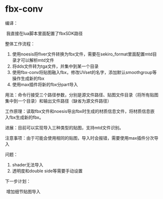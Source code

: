 fbx-conv
========

编译：

​	我直接在lua脚本里面配置了fbxSDK路径

整体工作流程：

1.  使用noesis将flver文件转换为fbx文件，需要在sekiro_format里面配置mtd目录才可以解析mtd文件
2. 将dds文件转为tga文件，并集中到某一个目录
3. 使用fbx-conv将贴图融入fbx，修改UVset的名字，添加默认smoothgroup等操作生成新的fbx
4. 使用max插件将新的fbx分part导入

用法：命令行接受三个路径参数，分别是源文件路径、贴图文件目录（将所有贴图集中到一个目录）和输出文件路径（缺省为源文件路径）  

工作原理：读取fbx文件和noesis导出fbx时生成的材质信息文件，将材质信息嵌入fbx生成新的fbx。

进展：目前可以实现导入三种类型的贴图，支持mtd文件识别。

注意事项：由于可能会使用相同的贴图，导入时会报错，需要使用max插件分次导入

问题：

1. shader无法导入
2. 透明度和double side等需要手动设置

下一步计划：

​	增加细节贴图导入

